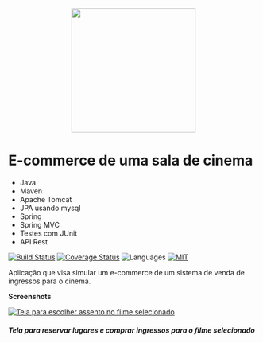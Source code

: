 <div align="center">
    <a href="https://www.caelum.com.br/">
        <img src="https://miro.medium.com/max/480/1*nB6arvnJ8CXZ8x8Wj7N8Eg.png" width="250px" />
    </a>
</div>

# E-commerce de uma sala de cinema

* Java
* Maven
* Apache Tomcat 
* JPA usando mysql
* Spring
* Spring MVC
* Testes com JUnit
* API Rest


[![Build Status](http://img.shields.io/travis/badges/badgerbadgerbadger.svg?style=flat-square)](https://travis-ci.org/badges/badgerbadgerbadger)
[![Coverage Status](http://img.shields.io/coveralls/badges/badgerbadgerbadger.svg?style=flat-square)](https://coveralls.io/r/badges/badgerbadgerbadger)
![Languages](https://img.shields.io/badge/languages-Java-yellow.svg)
[![MIT](https://img.shields.io/dub/l/vibe-d.svg?style=flat-square)](https://github.com/TAMMoura/fj22-ingressos/blob/master/LICENSE)

Aplicação que visa simular um e-commerce de um sistema de venda de ingressos para o cinema. 

**Screenshots**

[![Tela para escolher assento no filme selecionado](https://github.com/TAMMoura/fj22-ingressos/blob/master/reserva%20lugar%20Rogue%20One.png)]()
##### Tela para reservar lugares e comprar ingressos para o filme selecionado
